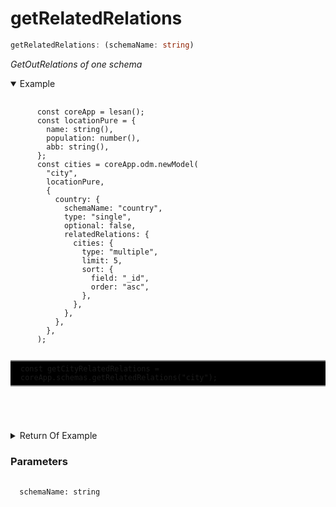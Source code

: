 # getRelatedRelations

```ts
getRelatedRelations: (schemaName: string)
```

_GetOutRelations of one schema_

<details open>
 <summary>
  Example
  </summary>
  <pre>
    <code class="language-ts" style="padding: 0;">
      const coreApp = lesan();
      const locationPure = {
        name: string(),
        population: number(),
        abb: string(),
      };
      const cities = coreApp.odm.newModel(
        "city",
        locationPure,
        {
          country: {
            schemaName: "country",
            type: "single",
            optional: false,
            relatedRelations: {
              cities: {
                type: "multiple",
                limit: 5,
                sort: {
                  field: "_id",
                  order: "asc",
                },
              },
            },
          },
        },
      );
      <p style="border: 2px solid gray; border-right: transparent; border-left: transparent; padding: 5px 1rem; background-color: #000000; white-space: pre-line" >const getCityRelatedRelations = coreApp.schemas.getRelatedRelations("city");</p>
    </code>
  </pre>
</details>

<details>
  <summary>
    Return Of Example
  </summary>
  <pre>
    <code class="language-json" style="padding: 0;">
{
  "users": {
    "mainRelationName": "livedCities",
    "mainRelationType": "multiple",
    "schemaName": "user",
    "type": "multiple",
    "limit": 5,
    "sort": {
      "field": "_id",
      "order": "desc"
    }
  },
  "lovedByUser": {
    "mainRelationName": "mostLovedCity",
    "mainRelationType": "single",
    "schemaName": "user",
    "type": "multiple",
    "limit": 3,
    "sort": {
      "field": "_id",
      "order": "desc"
    }
  }
}
    </code>
  </pre>
</details>

<h3>Parameters</h3>
<pre>
  <code class="language-ts" style="padding: 0; margin-top: 12px; margin-top: -18px;">
  schemaName: string
  </code>
</pre>

